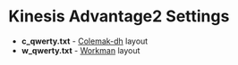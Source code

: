 # Kinesis Advantage2 Settings

- **c_qwerty.txt** - [Colemak-dh](https://colemakmods.github.io/mod-dh/) layout
- **w_qwerty.txt** - [Workman](https://workmanlayout.org/) layout
